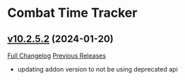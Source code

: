 # Combat Time Tracker

## [v10.2.5.2](https://github.com/gkute/CombatTimeTracker/tree/v10.2.5.2) (2024-01-20)
[Full Changelog](https://github.com/gkute/CombatTimeTracker/compare/v10.2.5...v10.2.5.2) [Previous Releases](https://github.com/gkute/CombatTimeTracker/releases)

- updating addon version to not be using deprecated api  
